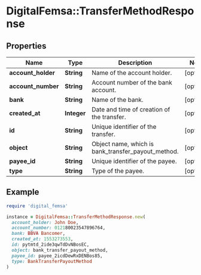 # DigitalFemsa::TransferMethodResponse

## Properties

| Name | Type | Description | Notes |
| ---- | ---- | ----------- | ----- |
| **account_holder** | **String** | Name of the account holder. | [optional] |
| **account_number** | **String** | Account number of the bank account. | [optional] |
| **bank** | **String** | Name of the bank. | [optional] |
| **created_at** | **Integer** | Date and time of creation of the transfer. | [optional] |
| **id** | **String** | Unique identifier of the transfer. | [optional] |
| **object** | **String** | Object name, which is bank_transfer_payout_method. | [optional] |
| **payee_id** | **String** | Unique identifier of the payee. | [optional] |
| **type** | **String** | Type of the payee. | [optional] |

## Example

```ruby
require 'digital_femsa'

instance = DigitalFemsa::TransferMethodResponse.new(
  account_holder: John Doe,
  account_number: 012180023547896764,
  bank: BBVA Bancomer,
  created_at: 1553273553,
  id: pytmtd_2ide3qwTdDvNBosEC,
  object: bank_transfer_payout_method,
  payee_id: payee_2icdDewRxDENBos85,
  type: BankTransferPayoutMethod
)
```

